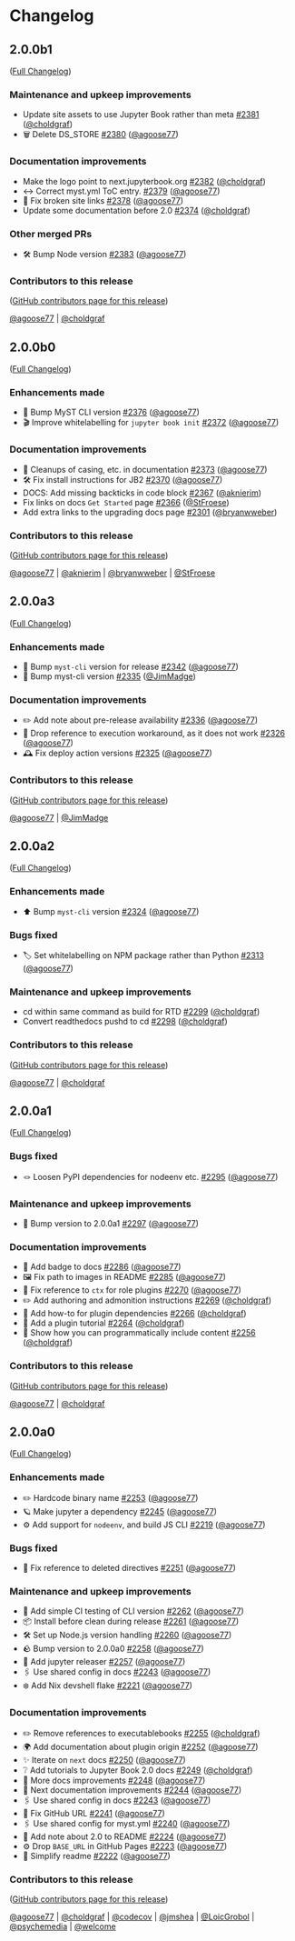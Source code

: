 # Changelog

<!-- <START NEW CHANGELOG ENTRY> -->

## 2.0.0b1

([Full Changelog](https://github.com/jupyter-book/jupyter-book/compare/v2.0.0b0...db9e4b2b0061bb7db2685f492071979e70c22da0))

### Maintenance and upkeep improvements

- Update site assets to use Jupyter Book rather than meta [#2381](https://github.com/jupyter-book/jupyter-book/pull/2381) ([@choldgraf](https://github.com/choldgraf))
- 🗑️ Delete DS_STORE [#2380](https://github.com/jupyter-book/jupyter-book/pull/2380) ([@agoose77](https://github.com/agoose77))

### Documentation improvements

- Make the logo point to next.jupyterbook.org [#2382](https://github.com/jupyter-book/jupyter-book/pull/2382) ([@choldgraf](https://github.com/choldgraf))
- ↔️ Correct myst.yml ToC entry. [#2379](https://github.com/jupyter-book/jupyter-book/pull/2379) ([@agoose77](https://github.com/agoose77))
- 🚧 Fix broken site links [#2378](https://github.com/jupyter-book/jupyter-book/pull/2378) ([@agoose77](https://github.com/agoose77))
- Update some documentation before 2.0 [#2374](https://github.com/jupyter-book/jupyter-book/pull/2374) ([@choldgraf](https://github.com/choldgraf))

### Other merged PRs

- 🛠️ Bump Node version [#2383](https://github.com/jupyter-book/jupyter-book/pull/2383) ([@agoose77](https://github.com/agoose77))

### Contributors to this release

([GitHub contributors page for this release](https://github.com/jupyter-book/jupyter-book/graphs/contributors?from=2025-07-06&to=2025-07-11&type=c))

[@agoose77](https://github.com/search?q=repo%3Ajupyter-book%2Fjupyter-book+involves%3Aagoose77+updated%3A2025-07-06..2025-07-11&type=Issues) | [@choldgraf](https://github.com/search?q=repo%3Ajupyter-book%2Fjupyter-book+involves%3Acholdgraf+updated%3A2025-07-06..2025-07-11&type=Issues)

<!-- <END NEW CHANGELOG ENTRY> -->

## 2.0.0b0

([Full Changelog](https://github.com/jupyter-book/jupyter-book/compare/v2.0.0a3...a8b87f963089532cec368293fb8cdf6832a4fa77))

### Enhancements made

- 🐫 Bump MyST CLI version [#2376](https://github.com/jupyter-book/jupyter-book/pull/2376) ([@agoose77](https://github.com/agoose77))
- 🎬 Improve whitelabelling for `jupyter book init` [#2372](https://github.com/jupyter-book/jupyter-book/pull/2372) ([@agoose77](https://github.com/agoose77))

### Documentation improvements

- 🧹 Cleanups of casing, etc. in documentation [#2373](https://github.com/jupyter-book/jupyter-book/pull/2373) ([@agoose77](https://github.com/agoose77))
- 🛠️ Fix install instructions for JB2 [#2370](https://github.com/jupyter-book/jupyter-book/pull/2370) ([@agoose77](https://github.com/agoose77))
- DOCS: Add missing backticks in code block [#2367](https://github.com/jupyter-book/jupyter-book/pull/2367) ([@aknierim](https://github.com/aknierim))
- Fix links on docs `Get Started` page [#2366](https://github.com/jupyter-book/jupyter-book/pull/2366) ([@StFroese](https://github.com/StFroese))
- Add extra links to the upgrading docs page [#2301](https://github.com/jupyter-book/jupyter-book/pull/2301) ([@bryanwweber](https://github.com/bryanwweber))

### Contributors to this release

([GitHub contributors page for this release](https://github.com/jupyter-book/jupyter-book/graphs/contributors?from=2025-03-25&to=2025-07-06&type=c))

[@agoose77](https://github.com/search?q=repo%3Ajupyter-book%2Fjupyter-book+involves%3Aagoose77+updated%3A2025-03-25..2025-07-06&type=Issues) | [@aknierim](https://github.com/search?q=repo%3Ajupyter-book%2Fjupyter-book+involves%3Aaknierim+updated%3A2025-03-25..2025-07-06&type=Issues) | [@bryanwweber](https://github.com/search?q=repo%3Ajupyter-book%2Fjupyter-book+involves%3Abryanwweber+updated%3A2025-03-25..2025-07-06&type=Issues) | [@StFroese](https://github.com/search?q=repo%3Ajupyter-book%2Fjupyter-book+involves%3AStFroese+updated%3A2025-03-25..2025-07-06&type=Issues)

## 2.0.0a3

([Full Changelog](https://github.com/jupyter-book/jupyter-book/compare/v2.0.0a2...a363d687aeca09cb97c8cd2433cd5182590cec49))

### Enhancements made

- 🔼 Bump `myst-cli` version for release [#2342](https://github.com/jupyter-book/jupyter-book/pull/2342) ([@agoose77](https://github.com/agoose77))
- 🔼 Bump myst-cli version [#2335](https://github.com/jupyter-book/jupyter-book/pull/2335) ([@JimMadge](https://github.com/JimMadge))

### Documentation improvements

- ✏️ Add note about pre-release availability [#2336](https://github.com/jupyter-book/jupyter-book/pull/2336) ([@agoose77](https://github.com/agoose77))
- 📝 Drop reference to execution workaround, as it does not work [#2326](https://github.com/jupyter-book/jupyter-book/pull/2326) ([@agoose77](https://github.com/agoose77))
- 🕰️ Fix deploy action versions [#2325](https://github.com/jupyter-book/jupyter-book/pull/2325) ([@agoose77](https://github.com/agoose77))

### Contributors to this release

([GitHub contributors page for this release](https://github.com/jupyter-book/jupyter-book/graphs/contributors?from=2025-02-20&to=2025-03-25&type=c))

[@agoose77](https://github.com/search?q=repo%3Ajupyter-book%2Fjupyter-book+involves%3Aagoose77+updated%3A2025-02-20..2025-03-25&type=Issues) | [@JimMadge](https://github.com/search?q=repo%3Ajupyter-book%2Fjupyter-book+involves%3AJimMadge+updated%3A2025-02-20..2025-03-25&type=Issues)

## 2.0.0a2

([Full Changelog](https://github.com/jupyter-book/jupyter-book/compare/v2.0.0a1...a51e4dc35766b7d4b4d5d47d4258b7a248fa3c3d))

### Enhancements made

- ⬆️ Bump `myst-cli` version [#2324](https://github.com/jupyter-book/jupyter-book/pull/2324) ([@agoose77](https://github.com/agoose77))

### Bugs fixed

- 🏷️ Set whitelabelling on NPM package rather than Python [#2313](https://github.com/jupyter-book/jupyter-book/pull/2313) ([@agoose77](https://github.com/agoose77))

### Maintenance and upkeep improvements

- cd within same command as build for RTD [#2299](https://github.com/jupyter-book/jupyter-book/pull/2299) ([@choldgraf](https://github.com/choldgraf))
- Convert readthedocs pushd to cd [#2298](https://github.com/jupyter-book/jupyter-book/pull/2298) ([@choldgraf](https://github.com/choldgraf))

### Contributors to this release

([GitHub contributors page for this release](https://github.com/jupyter-book/jupyter-book/graphs/contributors?from=2025-01-14&to=2025-02-20&type=c))

[@agoose77](https://github.com/search?q=repo%3Ajupyter-book%2Fjupyter-book+involves%3Aagoose77+updated%3A2025-01-14..2025-02-20&type=Issues) | [@choldgraf](https://github.com/search?q=repo%3Ajupyter-book%2Fjupyter-book+involves%3Acholdgraf+updated%3A2025-01-14..2025-02-20&type=Issues)

## 2.0.0a1

([Full Changelog](https://github.com/jupyter-book/jupyter-book/compare/v2.0.0a0...5b2af435b1720298c1b411d510064167d0e662a0))

### Bugs fixed

- 🪢 Loosen PyPI dependencies for nodeenv etc. [#2295](https://github.com/jupyter-book/jupyter-book/pull/2295) ([@agoose77](https://github.com/agoose77))

### Maintenance and upkeep improvements

- 🤜 Bump version to 2.0.0a1 [#2297](https://github.com/jupyter-book/jupyter-book/pull/2297) ([@agoose77](https://github.com/agoose77))

### Documentation improvements

- 🔰 Add badge to docs [#2286](https://github.com/jupyter-book/jupyter-book/pull/2286) ([@agoose77](https://github.com/agoose77))
- 🖼️ Fix path to images in README [#2285](https://github.com/jupyter-book/jupyter-book/pull/2285) ([@agoose77](https://github.com/agoose77))
- 🐝 Fix reference to `ctx` for role plugins [#2270](https://github.com/jupyter-book/jupyter-book/pull/2270) ([@agoose77](https://github.com/agoose77))
- ✏️ Add authoring and admonition instructions [#2269](https://github.com/jupyter-book/jupyter-book/pull/2269) ([@choldgraf](https://github.com/choldgraf))
- 🔌 Add how-to for plugin dependencies [#2266](https://github.com/jupyter-book/jupyter-book/pull/2266) ([@choldgraf](https://github.com/choldgraf))
- 🔌 Add a plugin tutorial [#2264](https://github.com/jupyter-book/jupyter-book/pull/2264) ([@choldgraf](https://github.com/choldgraf))
- 📕 Show how you can programmatically include content [#2256](https://github.com/jupyter-book/jupyter-book/pull/2256) ([@choldgraf](https://github.com/choldgraf))

### Contributors to this release

([GitHub contributors page for this release](https://github.com/jupyter-book/jupyter-book/graphs/contributors?from=2024-11-15&to=2025-01-14&type=c))

[@agoose77](https://github.com/search?q=repo%3Ajupyter-book%2Fjupyter-book+involves%3Aagoose77+updated%3A2024-11-15..2025-01-14&type=Issues) | [@choldgraf](https://github.com/search?q=repo%3Ajupyter-book%2Fjupyter-book+involves%3Acholdgraf+updated%3A2024-11-15..2025-01-14&type=Issues)

## 2.0.0a0

([Full Changelog](https://github.com/jupyter-book/jupyter-book/compare/2.0-first-commit...62d51da689ee657020ba6048fbb14ecef283e51b))

### Enhancements made

- ✏️ Hardcode binary name [#2253](https://github.com/jupyter-book/jupyter-book/pull/2253) ([@agoose77](https://github.com/agoose77))
- 🪐 Make jupyter a dependency [#2245](https://github.com/jupyter-book/jupyter-book/pull/2245) ([@agoose77](https://github.com/agoose77))
- ⚙️ Add support for `nodeenv`, and build JS CLI [#2219](https://github.com/jupyter-book/jupyter-book/pull/2219) ([@agoose77](https://github.com/agoose77))

### Bugs fixed

- 🐜 Fix reference to deleted directives [#2251](https://github.com/jupyter-book/jupyter-book/pull/2251) ([@agoose77](https://github.com/agoose77))

### Maintenance and upkeep improvements

- 📝 Add simple CI testing of CLI version [#2262](https://github.com/jupyter-book/jupyter-book/pull/2262) ([@agoose77](https://github.com/agoose77))
- 📦 Install before clean during release [#2261](https://github.com/jupyter-book/jupyter-book/pull/2261) ([@agoose77](https://github.com/agoose77))
- 🛠️ Set up Node.js version handling [#2260](https://github.com/jupyter-book/jupyter-book/pull/2260) ([@agoose77](https://github.com/agoose77))
- :rock: Bump version to 2.0.0a0 [#2258](https://github.com/jupyter-book/jupyter-book/pull/2258) ([@agoose77](https://github.com/agoose77))
- 🤖 Add jupyter releaser [#2257](https://github.com/jupyter-book/jupyter-book/pull/2257) ([@agoose77](https://github.com/agoose77))
- 🖇️ Use shared config in docs [#2243](https://github.com/jupyter-book/jupyter-book/pull/2243) ([@agoose77](https://github.com/agoose77))
- ❄️ Add Nix devshell flake [#2221](https://github.com/jupyter-book/jupyter-book/pull/2221) ([@agoose77](https://github.com/agoose77))

### Documentation improvements

- ✏️ Remove references to executablebooks [#2255](https://github.com/jupyter-book/jupyter-book/pull/2255) ([@choldgraf](https://github.com/choldgraf))
- 🌍 Add documentation about plugin origin [#2252](https://github.com/jupyter-book/jupyter-book/pull/2252) ([@agoose77](https://github.com/agoose77))
- ✨ Iterate on `next` docs [#2250](https://github.com/jupyter-book/jupyter-book/pull/2250) ([@agoose77](https://github.com/agoose77))
- ❔ Add tutorials to Jupyter Book 2.0 docs [#2249](https://github.com/jupyter-book/jupyter-book/pull/2249) ([@choldgraf](https://github.com/choldgraf))
- 💼 More docs improvements [#2248](https://github.com/jupyter-book/jupyter-book/pull/2248) ([@agoose77](https://github.com/agoose77))
- 📙 Next documentation improvements [#2244](https://github.com/jupyter-book/jupyter-book/pull/2244) ([@agoose77](https://github.com/agoose77))
- 🖇️ Use shared config in docs [#2243](https://github.com/jupyter-book/jupyter-book/pull/2243) ([@agoose77](https://github.com/agoose77))
- 🔗 Fix GitHub URL [#2241](https://github.com/jupyter-book/jupyter-book/pull/2241) ([@agoose77](https://github.com/agoose77))
- 🖇️ Use shared config for myst.yml [#2240](https://github.com/jupyter-book/jupyter-book/pull/2240) ([@agoose77](https://github.com/agoose77))
- 📔 Add note about 2.0 to README [#2224](https://github.com/jupyter-book/jupyter-book/pull/2224) ([@agoose77](https://github.com/agoose77))
- ⚙️ Drop `BASE_URL` in GitHub Pages [#2223](https://github.com/jupyter-book/jupyter-book/pull/2223) ([@agoose77](https://github.com/agoose77))
- 📔 Simplify readme [#2222](https://github.com/jupyter-book/jupyter-book/pull/2222) ([@agoose77](https://github.com/agoose77))

### Contributors to this release

([GitHub contributors page for this release](https://github.com/jupyter-book/jupyter-book/graphs/contributors?from=2024-03-19&to=2024-11-15&type=c))

[@agoose77](https://github.com/search?q=repo%3Ajupyter-book%2Fjupyter-book+involves%3Aagoose77+updated%3A2024-03-19..2024-11-15&type=Issues) | [@choldgraf](https://github.com/search?q=repo%3Ajupyter-book%2Fjupyter-book+involves%3Acholdgraf+updated%3A2024-03-19..2024-11-15&type=Issues) | [@codecov](https://github.com/search?q=repo%3Ajupyter-book%2Fjupyter-book+involves%3Acodecov+updated%3A2024-03-19..2024-11-15&type=Issues) | [@jmshea](https://github.com/search?q=repo%3Ajupyter-book%2Fjupyter-book+involves%3Ajmshea+updated%3A2024-03-19..2024-11-15&type=Issues) | [@LoicGrobol](https://github.com/search?q=repo%3Ajupyter-book%2Fjupyter-book+involves%3ALoicGrobol+updated%3A2024-03-19..2024-11-15&type=Issues) | [@psychemedia](https://github.com/search?q=repo%3Ajupyter-book%2Fjupyter-book+involves%3Apsychemedia+updated%3A2024-03-19..2024-11-15&type=Issues) | [@welcome](https://github.com/search?q=repo%3Ajupyter-book%2Fjupyter-book+involves%3Awelcome+updated%3A2024-03-19..2024-11-15&type=Issues)
